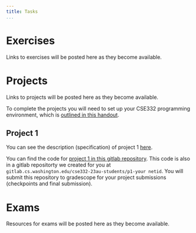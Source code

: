 ```yaml
---
title: Tasks
...
```



# Exercises

 Links to exercises will be posted here as they become available.

# Projects

Links to projects will be posted here as they become available.

To complete the projects you will need to set up your CSE332 programming environment, which is [outlined in this handout](https://docs.google.com/document/d/1CWj02e1xjJY0J3CG_1tDxiOlDMnd2GU9PKmS5sskfXU/edit?usp=sharing).

## Project 1

You can see the description (specification) of project 1 [here](https://docs.google.com/document/d/19Hg9mZngymc2_bSqf4y5U5FcgrqBLs8dux5Eo7ucMNM/edit?usp=sharing).

You can find the code for [project 1 in this gitlab repository](https://gitlab.cs.washington.edu/cse332-23au/p1-public). This code is also in a gitlab repositorty we created for you at `gitlab.cs.washington.edu/cse332-23au-students/p1-your netid`. You will submit this repository to gradescope for your project submissions (checkpoints and final submission).


# Exams

Resources for exams will be posted here as they become available.
